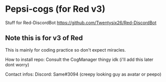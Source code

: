 # Pepsi-cogs (for Red v3)
Stuff for Red-DiscordBot
https://github.com/Twentysix26/Red-DiscordBot

## Note this is for v3 of Red

This is mainly for coding practice so don't expect miracles.

How to install repo: Consult the CogManager thingy idk (i'll add this later dont worry)

Contact infos:
Discord: Same#3094 (creepy looking guy as avatar or peepo)
